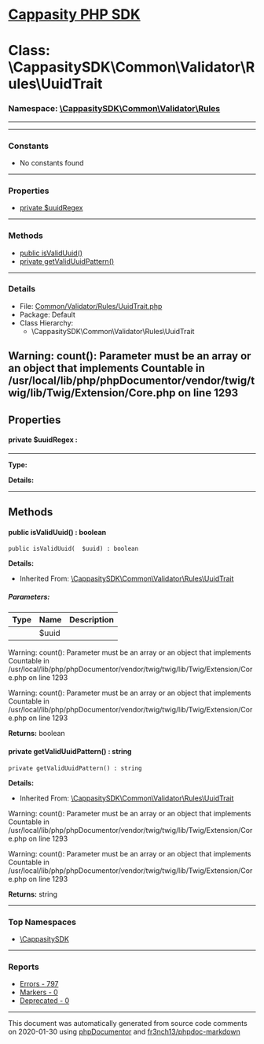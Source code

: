 # [Cappasity PHP SDK](../home.md)

# Class: \CappasitySDK\Common\Validator\Rules\UuidTrait
### Namespace: [\CappasitySDK\Common\Validator\Rules](../namespaces/CappasitySDK.Common.Validator.Rules.md)
---
---
### Constants
* No constants found
---
### Properties
* [private $uuidRegex](../classes/CappasitySDK.Common.Validator.Rules.UuidTrait.md#property_uuidRegex)
---
### Methods
* [public isValidUuid()](../classes/CappasitySDK.Common.Validator.Rules.UuidTrait.md#method_isValidUuid)
* [private getValidUuidPattern()](../classes/CappasitySDK.Common.Validator.Rules.UuidTrait.md#method_getValidUuidPattern)
---
### Details
* File: [Common/Validator/Rules/UuidTrait.php](../files/Common.Validator.Rules.UuidTrait.md)
* Package: Default
* Class Hierarchy:
  * \CappasitySDK\Common\Validator\Rules\UuidTrait

Warning: count(): Parameter must be an array or an object that implements Countable in /usr/local/lib/php/phpDocumentor/vendor/twig/twig/lib/Twig/Extension/Core.php on line 1293
---
## Properties
<a name="property_uuidRegex"></a>
#### private $uuidRegex : 
---
**Type:** 

**Details:**



---
## Methods
<a name="method_isValidUuid" class="anchor"></a>
#### public isValidUuid() : boolean

```
public isValidUuid(  $uuid) : boolean
```

**Details:**
* Inherited From: [\CappasitySDK\Common\Validator\Rules\UuidTrait](../classes/CappasitySDK.Common.Validator.Rules.UuidTrait.md)
##### Parameters:
| Type | Name | Description |
| ---- | ---- | ----------- |
| <code></code> | $uuid  |  |

Warning: count(): Parameter must be an array or an object that implements Countable in /usr/local/lib/php/phpDocumentor/vendor/twig/twig/lib/Twig/Extension/Core.php on line 1293

Warning: count(): Parameter must be an array or an object that implements Countable in /usr/local/lib/php/phpDocumentor/vendor/twig/twig/lib/Twig/Extension/Core.php on line 1293

**Returns:** boolean


<a name="method_getValidUuidPattern" class="anchor"></a>
#### private getValidUuidPattern() : string

```
private getValidUuidPattern() : string
```

**Details:**
* Inherited From: [\CappasitySDK\Common\Validator\Rules\UuidTrait](../classes/CappasitySDK.Common.Validator.Rules.UuidTrait.md)

Warning: count(): Parameter must be an array or an object that implements Countable in /usr/local/lib/php/phpDocumentor/vendor/twig/twig/lib/Twig/Extension/Core.php on line 1293

Warning: count(): Parameter must be an array or an object that implements Countable in /usr/local/lib/php/phpDocumentor/vendor/twig/twig/lib/Twig/Extension/Core.php on line 1293

**Returns:** string



---

### Top Namespaces

* [\CappasitySDK](../namespaces/CappasitySDK.html.md)

---

### Reports
* [Errors - 797](../reports/errors.md)
* [Markers - 0](../reports/markers.md)
* [Deprecated - 0](../reports/deprecated.md)

---

This document was automatically generated from source code comments on 2020-01-30 using [phpDocumentor](http://www.phpdoc.org/) and [fr3nch13/phpdoc-markdown](https://github.com/fr3nch13/phpdoc-markdown)
